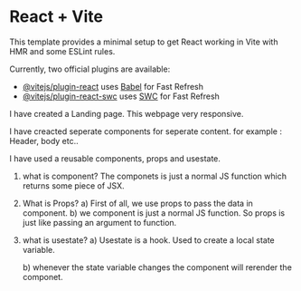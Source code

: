 # React + Vite

This template provides a minimal setup to get React working in Vite with HMR and some ESLint rules.

Currently, two official plugins are available:

- [@vitejs/plugin-react](https://github.com/vitejs/vite-plugin-react/blob/main/packages/plugin-react/README.md) uses [Babel](https://babeljs.io/) for Fast Refresh
- [@vitejs/plugin-react-swc](https://github.com/vitejs/vite-plugin-react-swc) uses [SWC](https://swc.rs/) for Fast Refresh

I have created a Landing page. This webpage very responsive.

I have creacted seperate components for seperate content. for example : Header, body etc..

I have used a reusable components, props and usestate.

1. what is component?
   The componets is just a normal JS function which returns some piece of JSX.

2. What is Props?
   a) First of all, we use props to pass the data in component.
   b) we component is just a normal JS function. So props is just like passing an
   argument to function.

3. what is usestate?
   a) Usestate is a hook. Used to create a local state variable.

   b) whenever the state variable changes the component will rerender the componet.
